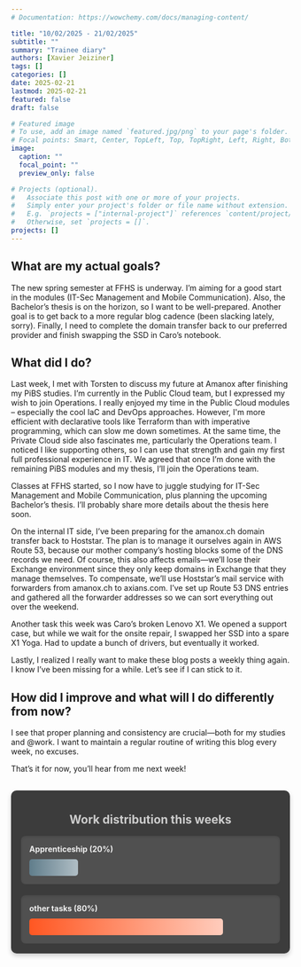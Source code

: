 ```yaml
---
# Documentation: https://wowchemy.com/docs/managing-content/

title: "10/02/2025 - 21/02/2025"
subtitle: ""
summary: "Trainee diary"
authors: [Xavier Jeiziner]
tags: []
categories: []
date: 2025-02-21
lastmod: 2025-02-21
featured: false
draft: false

# Featured image
# To use, add an image named `featured.jpg/png` to your page's folder.
# Focal points: Smart, Center, TopLeft, Top, TopRight, Left, Right, BottomLeft, Bottom, BottomRight.
image:
  caption: ""
  focal_point: ""
  preview_only: false

# Projects (optional).
#   Associate this post with one or more of your projects.
#   Simply enter your project's folder or file name without extension.
#   E.g. `projects = ["internal-project"]` references `content/project/deep-learning/index.md`.
#   Otherwise, set `projects = []`.
projects: []
---
```


## What are my actual goals?

The new spring semester at FFHS is underway. I’m aiming for a good start in the modules (IT-Sec Management and Mobile Communication). Also, the Bachelor’s thesis is on the horizon, so I want to be well-prepared. Another goal is to get back to a more regular blog cadence (been slacking lately, sorry). Finally, I need to complete the domain transfer back to our preferred provider and finish swapping the SSD in Caro’s notebook.

## What did I do?

Last week, I met with Torsten to discuss my future at Amanox after finishing my PiBS studies. I’m currently in the Public Cloud team, but I expressed my wish to join Operations. I really enjoyed my time in the Public Cloud modules – especially the cool IaC and DevOps approaches. However, I'm more efficient with declarative tools like Terraform than with imperative programming, which can slow me down sometimes. At the same time, the Private Cloud side also fascinates me, particularly the Operations team. I noticed I like supporting others, so I can use that strength and gain my first full professional experience in IT. We agreed that once I’m done with the remaining PiBS modules and my thesis, I’ll join the Operations team.

Classes at FFHS started, so I now have to juggle studying for IT-Sec Management and Mobile Communication, plus planning the upcoming Bachelor’s thesis. I’ll probably share more details about the thesis here soon.

On the internal IT side, I’ve been preparing for the amanox.ch domain transfer back to Hoststar. The plan is to manage it ourselves again in AWS Route 53, because our mother company’s hosting blocks some of the DNS records we need. Of course, this also affects emails—we’ll lose their Exchange environment since they only keep domains in Exchange that they manage themselves. To compensate, we’ll use Hoststar’s mail service with forwarders from amanox.ch to axians.com. I’ve set up Route 53 DNS entries and gathered all the forwarder addresses so we can sort everything out over the weekend.

Another task this week was Caro’s broken Lenovo X1. We opened a support case, but while we wait for the onsite repair, I swapped her SSD into a spare X1 Yoga. Had to update a bunch of drivers, but eventually it worked.

Lastly, I realized I really want to make these blog posts a weekly thing again. I know I’ve been missing for a while. Let’s see if I can stick to it.

## How did I improve and what will I do differently from now?

I see that proper planning and consistency are crucial—both for my studies and @work. I want to maintain a regular routine of writing this blog every week, no excuses.

That’s it for now, you’ll hear from me next week!

<br>
<div style="padding: 18px; padding-top: 10px; color: #eee; background-color: #3c3c3c; border-radius: 10px; box-shadow: 0 4px 8px rgba(0,0,0,0.2);">
  <h2 style="text-align: center; color: #ccc;">Work distribution this weeks</h2>
  <div style="background-color: #505050; padding: 15px; margin-bottom: 20px; border-radius: 8px; color: #eee; box-shadow: inset 0 2px 4px rgba(0,0,0,0.1);">
    <strong>Apprenticeship (20%)</strong>
    <div style="width: 20%; height: 30px; background: linear-gradient(to right, #607D8B 0%, #B0BEC5 100%); border-radius: 5px; margin-top: 10px;"></div>
  </div>
  <div style="background-color: #505050; padding: 15px; border-radius: 8px; color: #eee; box-shadow: inset 0 2px 4px rgba(0,0,0,0.1);">
    <strong>other tasks (80%)</strong>
    <div style="width: 80%; height: 30px; background: linear-gradient(to right, #FF5722 0%, #FFCCBC 100%); border-radius: 5px; margin-top: 10px;"></div>
  </div>
</div>
